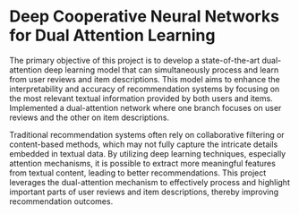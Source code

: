 # Deep Cooperative Neural Networks for Dual Attention Learning

The primary objective of this project is to develop a state-of-the-art dual-attention deep learning model that can simultaneously process and learn from user reviews and item descriptions. This model aims to enhance the interpretability and accuracy of recommendation systems by focusing on the most relevant textual information provided by both users and items. Implemented a dual-attention network where one branch focuses on user reviews and the other on item descriptions.


Traditional recommendation systems often rely on collaborative filtering or content-based methods, which may not fully capture the intricate details embedded in textual data. By utilizing deep learning techniques, especially attention mechanisms, it is possible to extract more meaningful features from textual content, leading to better recommendations. This project leverages the dual-attention mechanism to effectively process and highlight important parts of user reviews and item descriptions, thereby improving recommendation outcomes.
